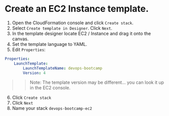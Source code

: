 # Create an EC2 Instance template.

1. Open the CloudFormation console and click `Create stack`.
2. Select `Create template in Designer`. Click `Next`.
3. In the template designer locate EC2 / Instance and drag it onto the canvas.
4. Set the template language to YAML.
5. Edit `Properties`:
```yaml
Properties:
    LaunchTemplate:
        LaunchTemplateName: devops-bootcamp
        Version: 4
```
>> Note: The template version may be different... you can look it up in the EC2 console.

6. Click `Create stack`
7. Click `Next`
8. Name your stack `devops-bootcamp-ec2`
